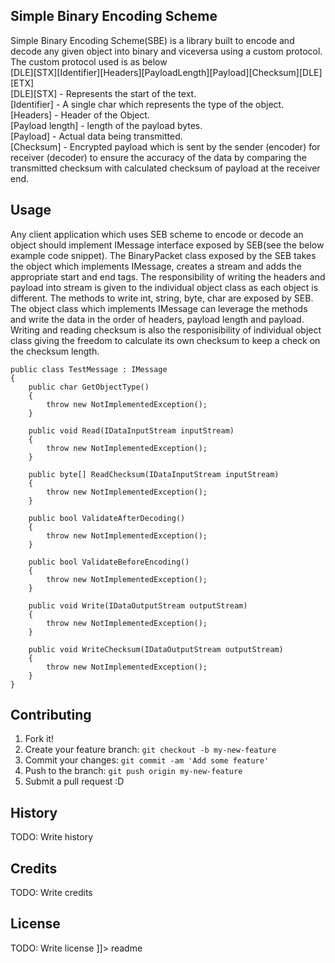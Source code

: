 <snippet>
  <content><![CDATA[


<h2></h2>

## Simple Binary Encoding Scheme

Simple Binary Encoding Scheme(SBE) is a library built to encode and decode any given object into binary and viceversa using a custom protocol.
The custom protocol used is as below <br />
[DLE][STX][Identifier][Headers][PayloadLength][Payload][Checksum][DLE][ETX] <br />
[DLE][STX] - Represents the start of the text. <br />
[Identifier] - A single char which represents the type of the object. <br />
[Headers] - Header of the Object. <br />
[Payload length] - length of the payload bytes.<br />
[Payload] - Actual data being transmitted.<br />
[Checksum] - Encrypted payload which is sent by the sender (encoder) for receiver (decoder) to ensure the accuracy of the data by comparing the transmitted checksum with calculated checksum of payload at the receiver end.


## Usage

Any client application which uses SEB scheme to encode or decode an object should implement IMessage interface exposed by SEB(see the below example code snippet).
The BinaryPacket class exposed by the SEB takes the object which implements IMessage, creates a stream and adds the appropriate start and end tags.
The responsibility of writing the headers and payload into stream is given to the individual object class as each object is different. The methods to write int, string, byte, char are exposed by SEB.
The object class which implements IMessage can leverage the methods and write the data in the order of headers, payload length and payload. 
Writing and reading checksum is also the responisibility of individual object class giving the freedom to calculate its own checksum to keep a check on the checksum length.



     
    
    public class TestMessage : IMessage
    {
        public char GetObjectType()
        {
            throw new NotImplementedException();
        }

        public void Read(IDataInputStream inputStream)
        {
            throw new NotImplementedException();
        }

        public byte[] ReadChecksum(IDataInputStream inputStream)
        {
            throw new NotImplementedException();
        }

        public bool ValidateAfterDecoding()
        {
            throw new NotImplementedException();
        }

        public bool ValidateBeforeEncoding()
        {
            throw new NotImplementedException();
        }

        public void Write(IDataOutputStream outputStream)
        {
            throw new NotImplementedException();
        }

        public void WriteChecksum(IDataOutputStream outputStream)
        {
            throw new NotImplementedException();
        }
    }
    
    

## Contributing

1. Fork it!
2. Create your feature branch: `git checkout -b my-new-feature`
3. Commit your changes: `git commit -am 'Add some feature'`
4. Push to the branch: `git push origin my-new-feature`
5. Submit a pull request :D

## History

TODO: Write history

## Credits

TODO: Write credits

## License

TODO: Write license
]]></content>
  <tabTrigger>readme</tabTrigger>
</snippet>

